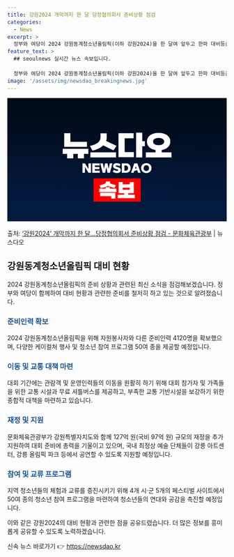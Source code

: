 ```yaml
---
title: 강원2024 개막까지 한 달 당정협의회서 준비상황 점검
categories:
  - News
excerpt: >
  정부와 여당이 2024 강원동계청소년올림픽(이하 강원2024)을 한 달여 앞두고 한파 대비등준비 상황을 공동…
feature_text: >
  ## seoulnews 실시간 뉴스 속보입니다.

  정부와 여당이 2024 강원동계청소년올림픽(이하 강원2024)을 한 달여 앞두고 한파 대비등준비 상황을 공동…
image: '/assets/img/newsdao_breakingnews.jpg'
---
```


![뉴스다오 속보](/assets/img/newsdao_breakingnews.jpg)

<p>출처: <a href="https://newsdao.kr/2823" rel="dofollow">‘강원2024’ 개막까지 한 달…당정협의회서 준비상황 점검 - 문화체육관광부</a> | 뉴스다오</p>

<h2 data-ke-size="size26">강원동계청소년올림픽 대비 현황</h2>
<p data-ke-size="size16">2024 강원동계청소년올림픽의 준비 상황과 관련된 최신 소식을 점검해보겠습니다. 정부와 여당이 함께하여 대비 현황과 관련한 준비를 철저히 하고 있는 것으로 알려졌습니다.</p>

<h3><b><span style="color: #1a5490;">준비인력 확보</span></b></h3>
<p data-ke-size="size16">2024 강원동계청소년올림픽을 위해 자원봉사자와 다른 준비인력 4120명을 확보했으며, 다양한 케이컬처 행사 및 청소년 참여 프로그램 50여 종을 제공할 예정입니다.</p>

<h3><b><span style="color: #1a5490;">이동 및 교통 대책 마련</span></b></h3>
<p data-ke-size="size16">대회 기간에는 관람객 및 운영인력들의 이동을 원활히 하기 위해 대회 참가자 및 가족들을 위한 교통 시설과 무료 셔틀버스를 제공하고, 부족한 교통 기반시설을 보강하기 위한 종합적 대책을 마련하고 있습니다.</p>

<h3><b><span style="color: #1a5490;">재정 및 지원</span></b></h3>
<p data-ke-size="size16">문화체육관광부가 강원특별자치도와 함께 127억 원(국비 97억 원) 규모의 재정을 추가 지원하여 대회 준비에 총력을 기울이고 있으며, 국내 최정상 예술 단체들이 강릉 아트센터, 강릉 올림픽 파크 등에서 공연할 수 있도록 지원할 예정입니다.</p>

<h3><b><span style="color: #1a5490;">참여 및 교류 프로그램</span></b></h3>
<p data-ke-size="size16">지역 청소년들의 체험과 교류를 증진시키기 위해 4개 시·군 5개의 페스티벌 사이트에서 50여 종의 청소년 참여 프로그램을 마련하여 청소년들의 연대와 공감을 촉진할 예정입니다.</p>

이와 같은 강원2024의 대비 현황과 관련한 점을 공유드렸습니다. 더 많은 정보를 흥미롭게 공유할 수 있도록 노력하겠습니다. 

신속 뉴스 바로가기 👉 <a href="https://newsdao.kr" rel="dofollow">https://newsdao.kr</a>


